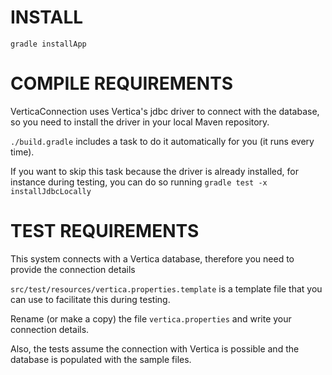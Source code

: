 INSTALL
=======

`gradle installApp`

COMPILE REQUIREMENTS
====================

VerticaConnection uses Vertica's jdbc driver to connect with the database, so you need to install the driver
in your local Maven repository.

`./build.gradle` includes a task to do it automatically for you (it runs every time).

If you want to skip this task because the driver is already installed, for instance during testing,
you can do so running `gradle test -x installJdbcLocally`

TEST REQUIREMENTS
=================

This system connects with a Vertica database, therefore you need to provide the connection details

`src/test/resources/vertica.properties.template` is a template file that you can use to facilitate
this during testing.

Rename (or make a copy) the file `vertica.properties` and write your connection details.

Also, the tests assume the connection with Vertica is possible and the database is populated with the sample files.